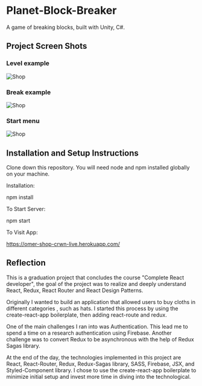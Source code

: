 # Planet-Block-Breaker

 A game of breaking blocks, built with Unity, C#.
 
 ## Project Screen Shots
 ### Level example
 ![Shop](https://i.ibb.co/bbQGsYs/Level-Example.jpg)
 
 ### Break example
 ![Shop](https://i.ibb.co/Y7K0M9f/Break-Example.jpg)
 
 ### Start menu
 ![Shop](https://i.ibb.co/xh6bRCt/Start-Menu.jpg)
 
 ## Installation and Setup Instructions
Clone down this repository. You will need node and npm installed globally on your machine.

Installation:

npm install

To Start Server:

npm start

To Visit App:

https://omer-shop-crwn-live.herokuapp.com/

## Reflection
This is a graduation project that concludes the course "Complete React developer", the goal of the project was to realize and deeply understand React, Redux, React Router and React Design Patterns.

Originally I wanted to build an application that allowed users to buy cloths in different categories , such as hats. I started this process by using the create-react-app boilerplate, then adding react-route and redux.

One of the main challenges I ran into was Authentication. This lead me to spend a time on a research authentication using Firebase. 
Another challenge was to convert Redux to be asynchronous with the help of Redux Sagas library.

At the end of the day, the technologies implemented in this project are React, React-Router, Redux, Redux-Sagas library, SASS, Firebase, JSX, and Styled-Component library. I chose to use the create-react-app boilerplate to minimize initial setup and invest more time in diving into the technological.
